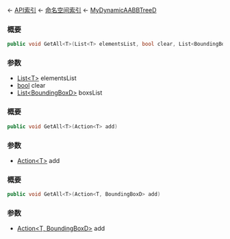 ← [API索引](Api-Index) ← [命名空间索引](Namespace-Index) ← [MyDynamicAABBTreeD](VRageMath.MyDynamicAABBTreeD)

### 概要

```csharp
public void GetAll<T>(List<T> elementsList, bool clear, List<BoundingBoxD> boxsList = null)
```

### 参数

* [List&lt;T&gt;](https://docs.microsoft.com/en-us/dotnet/api/System.Collections.Generic.List-1?view=netframework-4.6) elementsList
* [bool](https://docs.microsoft.com/en-us/dotnet/api/System.Boolean?view=netframework-4.6) clear
* [List&lt;BoundingBoxD&gt;](https://docs.microsoft.com/en-us/dotnet/api/System.Collections.Generic.List-1?view=netframework-4.6) boxsList
### 概要

```csharp
public void GetAll<T>(Action<T> add)
```

### 参数

* [Action&lt;T&gt;](https://docs.microsoft.com/en-us/dotnet/api/System.Action-1?view=netframework-4.6) add
### 概要

```csharp
public void GetAll<T>(Action<T, BoundingBoxD> add)
```

### 参数

* [Action&lt;T, BoundingBoxD&gt;](https://docs.microsoft.com/en-us/dotnet/api/System.Action-2?view=netframework-4.6) add
